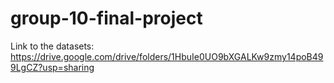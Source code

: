 # group-10-final-project

Link to the datasets: https://drive.google.com/drive/folders/1HbuIe0UO9bXGALKw9zmy14poB499LgCZ?usp=sharing
